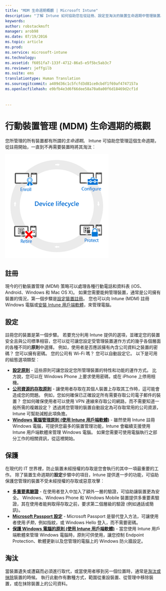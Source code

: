 ```yaml
---
title: "MDM 生命週期概觀 | Microsoft Intune"
description: "了解 Intune 如何協助您在從註冊、設定至淘汰的裝置生命週期中管理裝置。"
keywords: 
author: robstackmsft
manager: arob98
ms.date: 07/19/2016
ms.topic: article
ms.prod: 
ms.service: microsoft-intune
ms.technology: 
ms.assetid: f6051fa7-133f-4712-86a5-e5f5bc5ab3c7
ms.reviewer: jeffgilb
ms.suite: ems
translationtype: Human Translation
ms.sourcegitcommit: a409d36c1c5fcfd3d81ce0cbdf1f69af4747157a
ms.openlocfilehash: e9bfb4e3d6f66dee58a70a0a00f6d18469d2cf1d


---
```


# 行動裝置管理 (MDM) 生命週期的概觀

您所管理的所有裝置都有所謂的*生命週期*。 Intune 可協助您管理這個生命週期，從註冊開始，一直到不再需要裝置時將其淘汰︰

![裝置生命週期](./media/device-lifecycle.png "the Intune device lifecycle")

## 註冊
現今的行動裝置管理 (MDM) 策略可以處理各種行動電話和資料表 (iOS、Android、Windows 和 Mac OS X)。 如果您需要能夠管理裝置，通常是公司擁有裝置的情況，第一個步驟是[設定裝置註冊](enroll-devices-in-microsoft-intune.md)。 您也可以向 Intune (MDM) 註冊 Windows 電腦或[安裝 Intune 用戶端軟體](manage-windows-pcs-with-microsoft-intune.md)，來管理電腦。

## 設定
註冊您的裝置是第一個步驟。 若要充分利用 Intune 提供的選項，並確定您的裝置安全且與公司標準相容，您可以從可讓您設定受管理裝置運作方式的幾乎各個層面的各種不同的**原則**中選擇。 例如，使用者是否應該擁有內含公司資料之裝置的密碼？ 您可以擁有密碼。 您的公司有 Wi-Fi 嗎？ 您可以自動設定它。 以下是可用的組態選項類型︰

- [**設定原則**](manage-settings-and-features-on-your-devices-with-microsoft-intune-policies.md) - 這些原則可讓您設定您所管理裝置的特性和功能的運作方式。 比方說，您可以在 Windows Phone 上要求使用密碼，或在 iPhone 上停用相機。
- [**公司資源的存取原則**](enable-access-to-company-resources-with-microsoft-intune.md) - 讓使用者存取在其個人裝置上存取其工作時，這可能會造成您的問題。 例如，您如何確保已正確設定所有需要存取公司電子郵件的裝置？ 您如何確保使用者可以使用 VPN 連線來存取公司網路，而不需要知道一般所需的複雜設定？ 透過將您管理的裝置自動設定為可存取常用的公司資源，Intune 可幫助減輕此項負擔。
- [**Windows 電腦管理原則 (使用 Intune 用戶端軟體)**](common-windows-pc-management-tasks-with-the-microsoft-intune-computer-client.md) - 雖然使用 Intune 註冊 Windows 電腦，可提供您最多的裝置管理功能，Intune 會繼續支援使用 Intune 用戶端軟體來管理 Windows 電腦。 如果您需要可使用電腦執行之部分工作的相關資訊，從這裡開始。

## 保護
在現代的 IT 世界裡，防止裝置未經授權的存取是您會執行的其中一項最重要的工作。 除了裝置生命週期的**設定**步驟中的項目，Intune 提供進一步的功能，可協助保護您管理的裝置不受未經授權的存取或惡意攻擊︰
- [**多重要素驗證**](protect-windows-devices-with-multi-factor-authentication.md) - 在使用者登入中加入了額外一層的驗證，可協助讓裝置更為安全。 Windows、Windows Phone 和 Windows Mobile 裝置提供多重要素驗證，其在使用者能夠取得存取之前，要求第二個層級的驗證 (例如通話或簡訊)。
- [**Microsoft Passport 設定**](control-microsoft-passport-settings-on-devices-with-microsoft-intune.md) - Microsoft Passport 是替代登入方法，可讓使用者使用*手勢*，例如指紋，或 Windows Hello 登入，而不需要密碼。
- [**保護 Windows 電腦的原則 (使用 Intune 用戶端軟體)**](policies-to-protect-windows-pcs-in-microsoft-intune.md) - 當您使用 Intune 用戶端軟體來管理 Windows 電腦時，原則可供使用，讓您控制 Endpoint Protection、軟體更新以及您管理的電腦上的 Windows 防火牆設定。

## 淘汰
當裝置遺失或遭竊而必須進行取代，或當使用者移到另一個位置時，通常是[淘汰或抹除](use-remote-wipe-to-help-protect-data-using-microsoft-intune.md)裝置的時候。 執行此動作有數種方式，範圍從重設裝置、從管理中移除裝置，或在抹除裝置上的公司資料。



<!--HONumber=Jul16_HO3-->


